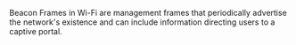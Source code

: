 Beacon Frames in Wi-Fi are management frames that periodically advertise the network's existence and can include information directing users to a captive portal.

